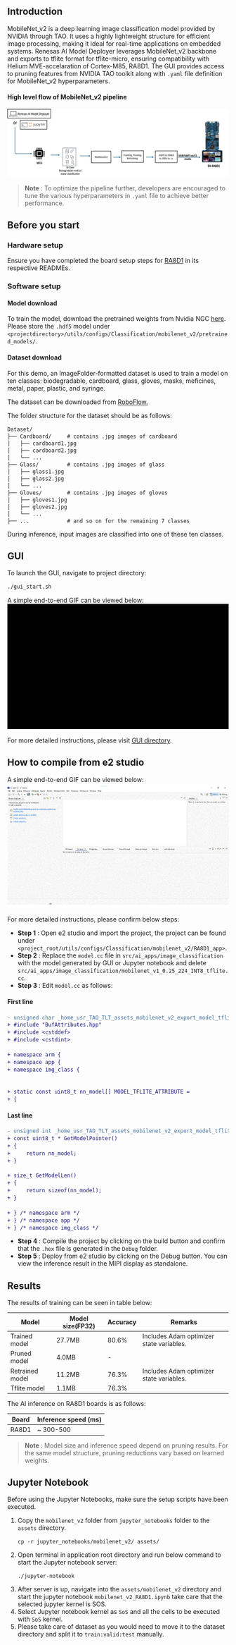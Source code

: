 ## Introduction

MobileNet_v2 is a deep learning image classification model provided by NVIDIA through TAO. It uses a highly lightweight structure for efficient image processing, making it ideal for real-time applications on embedded systems. Renesas AI Model Deployer leverages MobileNet_v2 backbone and exports to tflite format for tflite-micro, ensuring compatibility with Helium MVE-accelaration of Cortex-M85, RA8D1. The GUI provides access to pruning features from NVIDIA TAO toolkit along with `.yaml` file definition for MobileNet_v2 hyperparameters.

#### High level flow of MobileNet_v2 pipeline
![Renesas TAO GUI MobileNet_v2 pipeline](../../docs/assets/MobileNet_v2_workflow.png)


> **Note** : To optimize the pipeline further, developers are encouraged to tune the various hyperparameters in `.yaml` file to achieve better performance.

## Before you start

### Hardware setup 

Ensure you have completed the board setup steps  for [RA8D1](../../board_bringup/ra8d1/readme.md) in its respective READMEs.

### Software setup

#### Model download 
To train the model, download the pretrained weights from Nvidia NGC [here](https://catalog.ngc.nvidia.com/orgs/nvidia/teams/tao/models/pretrained_classification/files?version=mobilenet_v2).   
Please store the `.hdf5` model under `<projectdirectory>/utils/configs/Classification/mobilenet_v2/pretrained_models/`. 

#### Dataset download

For this demo, an ImageFolder-formatted dataset is used to train a model on ten classes: biodegradable, cardboard, glass, gloves, masks, meficines, metal, paper, plastic, and syringe.

The dataset can be downloaded from [RoboFlow.](https://universe.roboflow.com/gkhang/classification-waste)

The folder structure for the dataset should be as follows:
```
Dataset/
├── Cardboard/     # contains .jpg images of cardboard
│   ├── cardboard1.jpg
│   ├── cardboard2.jpg
│   └── ...
├── Glass/         # contains .jpg images of glass
│   ├── glass1.jpg
│   ├── glass2.jpg
│   └── ...
├── Gloves/        # contains .jpg images of gloves
│   ├── gloves1.jpg
│   ├── gloves2.jpg
│   └── ...
├── ...            # and so on for the remaining 7 classes

```
During inference, input images are classified into one of these ten classes.

## GUI 

To launch the GUI, navigate to project directory:
```bash
./gui_start.sh
```

A simple end-to-end GIF can be viewed below:
![MobileNet_v2 end-to-end](../../docs/assets/MobileNet_v2_GUI_workflow.gif)

For more detailed instructions, please visit [GUI directory](../../gui/readme.md).  

## How to compile from e2 studio
A simple end-to-end GIF can be viewed below:
![e2s end-to-end](../../docs/assets/e2s_workflow.gif)

For more detailed instructions, please confirm below steps:

- **Step 1** : Open e2 studio and import the project, the project can be found under `<project_root/utils/configs/Classification/mobilenet_v2/RA8D1_app>`.
- **Step 2** : Replace the `model.cc` file in `src/ai_apps/image_classification` with the model generated by GUI or Jupyter notebook and delete `src/ai_apps/image_classification/mobilenet_v1_0.25_224_INT8_tflite.cc`.
- **Step 3** : Edit `model.cc` as follows:
#### First line
```diff
- unsigned char _home_usr_TAO_TLT_assets_mobilenet_v2_export_model_tflite[] = {
+ #include "BufAttributes.hpp"
+ #include <cstddef>
+ #include <cstdint>

+ namespace arm {
+ namespace app {
+ namespace img_class {


+ static const uint8_t nn_model[] MODEL_TFLITE_ATTRIBUTE =
+ {
```
#### Last line
```diff
- unsigned int _home_usr_TAO_TLT_assets_mobilenet_v2_export_model_tflite_len = 854848;
+ const uint8_t * GetModelPointer()
+ {
+     return nn_model;
+ }

+ size_t GetModelLen()
+ {
+     return sizeof(nn_model);
+ }

+ } /* namespace arm */
+ } /* namespace app */
+ } /* namespace img_class */
```
- **Step 4** : Compile the project by clicking on the build button and confirm that the `.hex` file is generated in the `Debug` folder.
- **Step 5** : Deploy from e2 studio by clicking on the Debug button. You can view the inference result in the MIPI display as standalone.


## Results

The results of training can be seen in table below:

| Model              | Model size(FP32) | Accuracy | Remarks |
|--------------------|------------------|----------|---------|
| Trained model      | 27.7MB           | 80.6%    | Includes Adam optimizer state variables. |
| Pruned model       | 4.0MB            | -        |                                          |
| Retrained model    | 11.2MB           | 76.3%    | Includes Adam optimizer state variables. |
| Tflite model       | 1.1MB            | 76.3%    |                                          |

The AI inference on RA8D1 boards is as follows:

| Board   | Inference speed (ms) |
|---------|-----------------------|
| RA8D1   | ~ 300-500                 |

> **Note** : Model size and inference speed depend on pruning results. For the same model structure, pruning reductions vary based on learned weights.

## Jupyter Notebook
Before using the Jupyter Notebooks, make sure the setup scripts have been executed.

1. Copy the `mobilenet_v2` folder from `jupyter_notebooks` folder to the `assets` directory.
    ```
    cp -r jupyter_notebooks/mobilenet_v2/ assets/
    ```
2. Open terminal in application root directory and run below command to start the Jupyter notebook server:
    ```
    ./jupyter-notebook
    ```
3. After server is up, navigate into the `assets/mobilenet_v2` directory and start the jupyter notebook `mobilenet_v2_RA8D1.ipynb`
    take care that the selected jupyter kernel is SOS.
4. Select Jupyter notebook kernel as `SoS` and all the cells to be executed with `SoS` kernel.
5. Please take care of dataset as you would need to move it to the dataset directory and split it to `train:valid:test` manually.
